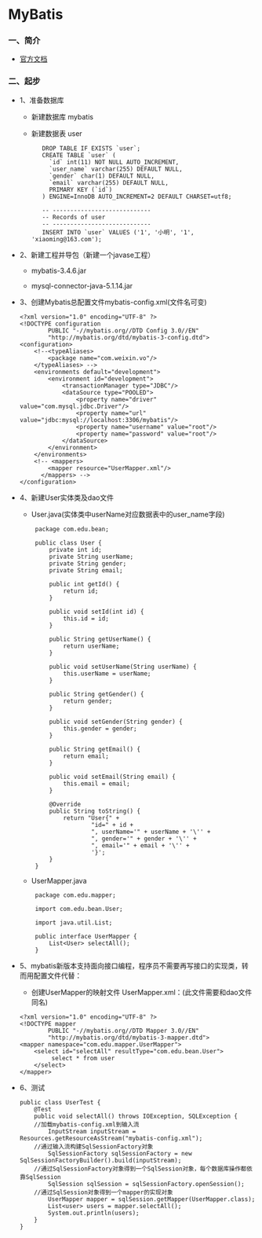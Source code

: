 # MyBatis

### 一、简介

* [官方文档](http://www.mybatis.org/mybatis-3/zh/index.html)

### 二、起步

* 1、准备数据库
      
     * 新建数据库 mybatis
      
     * 新建数据表 user
     
              DROP TABLE IF EXISTS `user`;
              CREATE TABLE `user` (
                `id` int(11) NOT NULL AUTO_INCREMENT,
                `user_name` varchar(255) DEFAULT NULL,
                `gender` char(1) DEFAULT NULL,
                `email` varchar(255) DEFAULT NULL,
                PRIMARY KEY (`id`)
              ) ENGINE=InnoDB AUTO_INCREMENT=2 DEFAULT CHARSET=utf8;

              -- ----------------------------
              -- Records of user
              -- ----------------------------
              INSERT INTO `user` VALUES ('1', '小明', '1', 'xiaoming@163.com');
              
* 2、新建工程并导包（新建一个javase工程）

     * mybatis-3.4.6.jar
     
     * mysql-connector-java-5.1.14.jar
      
* 3、创建Mybatis总配置文件mybatis-config.xml(文件名可变)

      <?xml version="1.0" encoding="UTF-8" ?>
      <!DOCTYPE configuration
              PUBLIC "-//mybatis.org//DTD Config 3.0//EN"
              "http://mybatis.org/dtd/mybatis-3-config.dtd">
      <configuration>
          <!--<typeAliases>
              <package name="com.weixin.vo"/>
          </typeAliases> -->
          <environments default="development">
              <environment id="development">
                  <transactionManager type="JDBC"/>
                  <dataSource type="POOLED">
                      <property name="driver" value="com.mysql.jdbc.Driver"/>
                      <property name="url" value="jdbc:mysql://localhost:3306/mybatis"/>
                      <property name="username" value="root"/>
                      <property name="password" value="root"/>
                  </dataSource>
              </environment>
          </environments>
          <!-- <mappers>
              <mapper resource="UserMapper.xml"/>
            </mappers> -->
      </configuration>

* 4、新建User实体类及dao文件

     * User.java(实体类中userName对应数据表中的user_name字段)

            package com.edu.bean;

            public class User {
                private int id;
                private String userName;
                private String gender;
                private String email;

                public int getId() {
                    return id;
                }

                public void setId(int id) {
                    this.id = id;
                }

                public String getUserName() {
                    return userName;
                }

                public void setUserName(String userName) {
                    this.userName = userName;
                }

                public String getGender() {
                    return gender;
                }

                public void setGender(String gender) {
                    this.gender = gender;
                }

                public String getEmail() {
                    return email;
                }

                public void setEmail(String email) {
                    this.email = email;
                }

                @Override
                public String toString() {
                    return "User{" +
                            "id=" + id +
                            ", userName='" + userName + '\'' +
                            ", gender='" + gender + '\'' +
                            ", email='" + email + '\'' +
                            '}';
                }
            }

     * UserMapper.java
     
            package com.edu.mapper;

            import com.edu.bean.User;

            import java.util.List;

            public interface UserMapper {
                List<User> selectAll();
            }

* 5、mybatis新版本支持面向接口编程，程序员不需要再写接口的实现类，转而用配置文件代替：

     * 创建UserMapper的映射文件 UserMapper.xml：(此文件需要和dao文件同名)
           
      <?xml version="1.0" encoding="UTF-8" ?>
      <!DOCTYPE mapper
              PUBLIC "-//mybatis.org//DTD Mapper 3.0//EN"
              "http://mybatis.org/dtd/mybatis-3-mapper.dtd">
      <mapper namespace="com.edu.mapper.UserMapper">
          <select id="selectAll" resultType="com.edu.bean.User">
               select * from user
          </select>
      </mapper>

* 6、测试

      public class UserTest {
          @Test
          public void selectAll() throws IOException, SQLException {
          //加载mybatis-config.xml到输入流
              InputStream inputStream = Resources.getResourceAsStream("mybatis-config.xml");
          //通过输入流构建SqlSessionFactory对象
              SqlSessionFactory sqlSessionFactory = new SqlSessionFactoryBuilder().build(inputStream);
          //通过SqlSessionFactory对象得到一个SqlSession对象，每个数据库操作都依靠SqlSession
              SqlSession sqlSession = sqlSessionFactory.openSession();
          //通过SqlSession对象得到一个mapper的实现对象
              UserMapper mapper = sqlSession.getMapper(UserMapper.class);
              List<user> users = mapper.selectAll();
              System.out.println(users);
          }
      }







